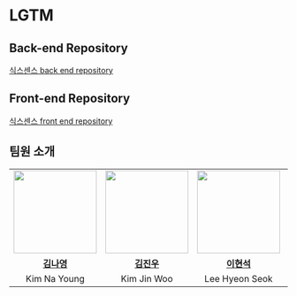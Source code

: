 # LGTM
## Back-end Repository
[식스센스 back end repository](https://github.com/sixes-sense/back-end.git)

## Front-end Repository
[식스센스 front end repository](https://github.com/sixes-sense/front-end.git)



## 팀원 소개
<table>
  <tr>
    <td align="center"><a href="https://github.com/kny3037"><img src="https://avatars.githubusercontent.com/kny3037" width="150px;" alt="">
    <td align="center"><a href="https://github.com/jinvvoo"><img src="https://avatars.githubusercontent.com/jinvvoo" width="150px;" alt="">
    <td align="center"><a href="https://github.com/bbbbooo"><img src="https://avatars.githubusercontent.com/bbbbooo" width="150px;" alt="">
    <td align="center"><a href="https://github.com/ChoMyeongHwan"><img src="https://avatars.githubusercontent.com/ChoMyeongHwan" width="150px;" alt="">
    <td align="center"><a href="https://github.com/myrhymetree"><img src="https://avatars.githubusercontent.com/myrhymetree" width="150px;" alt="">
    <td align="center"><a href="https://github.com/taegeun-park0525"><img src="https://avatars.githubusercontent.com/taegeun-park0525" width="150px;" alt="">
    </td>
  </tr>
  <tr>
    <td align="center"><a href="https://github.com/numerical43"><b>김나영</b></td>
    <td align="center"><a href="https://github.com/juunewon"><b>김진우</b></td>
    <td align="center"><a href="https://github.com/bbbbooo"><b>이현석</b></td>
    <td align="center"><a href="https://github.com/ChoMyeongHwan"><b>조명환</b></td>
    <td align="center"><a href="https://github.com/myrhymetree"><b>박성준</b></td>
    <td align="center"><a href="https://github.com/taegeun-park0525"><b>박태근</b></td>
  </tr>

  <tr>
    <td align="center">Kim Na Young</td>
    <td align="center">Kim Jin Woo</td>
    <td align="center">Lee Hyeon Seok</td>
    <td align="center">Cho Myeong Hwan</td>
    <td align="center">Park Seong Joon</td>
    <td align="center">Park Tae Geun</td>
  </tr>
</table>
